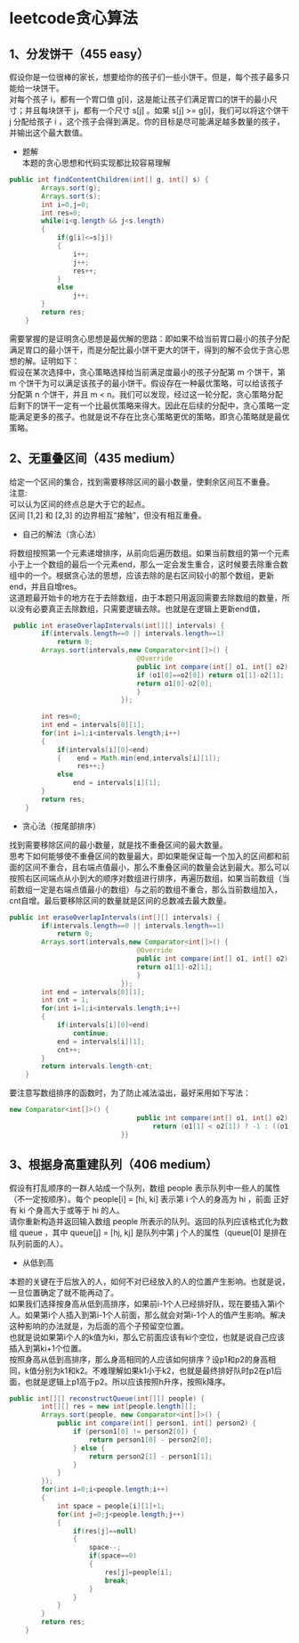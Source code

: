 leetcode贪心算法
===
1、分发饼干（455 easy）
---
假设你是一位很棒的家长，想要给你的孩子们一些小饼干。但是，每个孩子最多只能给一块饼干。<br>
对每个孩子 i，都有一个胃口值 g[i]，这是能让孩子们满足胃口的饼干的最小尺寸；并且每块饼干 j，都有一个尺寸 s[j] 。如果 s[j] >= g[i]，我们可以将这个饼干 j 分配给孩子 i ，这个孩子会得到满足。你的目标是尽可能满足越多数量的孩子，并输出这个最大数值。<br>
* 题解<br>
本题的贪心思想和代码实现都比较容易理解
```java
public int findContentChildren(int[] g, int[] s) {
        Arrays.sort(g);
        Arrays.sort(s);
        int i=0,j=0;
        int res=0;
        while(i<g.length && j<s.length)
        {
            if(g[i]<=s[j])
            {
                i++;
                j++;
                res++;
            }
            else
                j++;
        }
        return res;
    }
```
需要掌握的是证明贪心思想是最优解的思路：即如果不给当前胃口最小的孩子分配满足胃口的最小饼干，而是分配比最小饼干更大的饼干，得到的解不会优于贪心思想的解。证明如下：<br>
假设在某次选择中，贪心策略选择给当前满足度最小的孩子分配第 m 个饼干，第 m 个饼干为可以满足该孩子的最小饼干。假设存在一种最优策略，可以给该孩子分配第 n 个饼干，并且 m < n。我们可以发现，经过这一轮分配，贪心策略分配后剩下的饼干一定有一个比最优策略来得大。因此在后续的分配中，贪心策略一定能满足更多的孩子。也就是说不存在比贪心策略更优的策略，即贪心策略就是最优策略。<br>

2、无重叠区间（435 medium）
---
给定一个区间的集合，找到需要移除区间的最小数量，使剩余区间互不重叠。<br>
注意:<br>
可以认为区间的终点总是大于它的起点。<br>
区间 [1,2] 和 [2,3] 的边界相互“接触”，但没有相互重叠。<br>
* 自己的解法（贪心法）<br>

将数组按照第一个元素递增排序，从前向后遍历数组。如果当前数组的第一个元素小于上一个数组的最后一个元素end，那么一定会发生重合，这时候要去除重合数组中的一个。根据贪心法的思想，应该去除的是右区间较小的那个数组，更新end，并且自增res。<br>
这道题最开始卡的地方在于去除数组，由于本题只用返回需要去除数组的数量，所以没有必要真正去除数组，只需要逻辑去除。也就是在逻辑上更新end值，<br>
```java
 public int eraseOverlapIntervals(int[][] intervals) {
        if(intervals.length==0 || intervals.length==1)
            return 0;
        Arrays.sort(intervals,new Comparator<int[]>() {
                                @Override
                                public int compare(int[] o1, int[] o2) {
                                if (o1[0]==o2[0]) return o1[1]-o2[1];
                                return o1[0]-o2[0];
                                }
                            });
        
        int res=0;
        int end = intervals[0][1];
        for(int i=1;i<intervals.length;i++)
        {
            if(intervals[i][0]<end)
            {    end = Math.min(end,intervals[i][1]);
                 res++;}
            else
                end = intervals[i][1];
        }
        return res;
    }
```
* 贪心法（按尾部排序）<br>

找到需要移除区间的最小数量，就是找不重叠区间的最大数量。<br>
思考下如何能够使不重叠区间的数量最大，即如果能保证每一个加入的区间都和前面的区间不重合，且右端点值最小，那么不重叠区间的数量会达到最大。那么可以按照右区间端点从小到大的顺序对数组进行排序，再遍历数组，如果当前数组（当前数组一定是右端点值最小的数组）与之前的数组不重合，那么当前数组加入，cnt自增。最后要移除区间的数量就是区间的总数减去最大数量。<br>
```java
public int eraseOverlapIntervals(int[][] intervals) {
        if(intervals.length==0 || intervals.length==1)
            return 0;
        Arrays.sort(intervals,new Comparator<int[]>() {
                                @Override
                                public int compare(int[] o1, int[] o2) {
                                return o1[1]-o2[1];
                                }
                            });
        int end = intervals[0][1];
        int cnt = 1;
        for(int i=1;i<intervals.length;i++)
        {
            if(intervals[i][0]<end)
                continue;
            end = intervals[i][1];
            cnt++;
        }
        return intervals.length-cnt;
    }
```
要注意写数组排序的函数时，为了防止减法溢出，最好采用如下写法：<br>
```java
new Comparator<int[]>() {
                                public int compare(int[] o1, int[] o2) {
                                    return (o1[1] < o2[1]) ? -1 : ((o1[1] == o2[1]) ? 0 : 1);
                            }}
```
3、根据身高重建队列（406 medium）
---
假设有打乱顺序的一群人站成一个队列，数组 people 表示队列中一些人的属性（不一定按顺序）。每个 people[i] = [hi, ki] 表示第 i 个人的身高为 hi ，前面 正好 有 ki 个身高大于或等于 hi 的人。<br>
请你重新构造并返回输入数组 people 所表示的队列。返回的队列应该格式化为数组 queue ，其中 queue[j] = [hj, kj] 是队列中第 j 个人的属性（queue[0] 是排在队列前面的人）。<br>
* 从低到高<br>

本题的关键在于后放入的人，如何不对已经放入的人的位置产生影响。也就是说，一旦位置确定了就不能再动了。<br>
如果我们选择按身高从低到高排序，如果前i-1个人已经排好队，现在要插入第i个人。如果第i个人插入到第i-1个人前面，那么就会对第i-1个人的值产生影响。解决这种影响的办法就是，为后面的高个子预留空位置。<br>
也就是说如果第i个人的k值为ki，那么它前面应该有ki个空位，也就是说自己应该插入到第ki+1个位置。<br>
按照身高从低到高排序，那么身高相同的人应该如何排序？设p1和p2的身高相同，k值分别为k1和k2。不难理解如果k1小于k2，也就是最终排好队时p2在p1后面，也就是逻辑上p1高于p2。所以应该按照h升序，按照k降序。<br>
```java
public int[][] reconstructQueue(int[][] people) {
        int[][] res = new int[people.length][];
        Arrays.sort(people, new Comparator<int[]>() {
            public int compare(int[] person1, int[] person2) {
                if (person1[0] != person2[0]) {
                    return person1[0] - person2[0];
                } else {
                    return person2[1] - person1[1];
                }
            }
        });
        for(int i=0;i<people.length;i++)
        {
            int space = people[i][1]+1;
            for(int j=0;j<people.length;j++)
            {
                if(res[j]==null)
                {
                    space--;
                    if(space==0)
                    {
                        res[j]=people[i];
                        break;
                    }
                }
            }
        }
        return res;
    }
```


